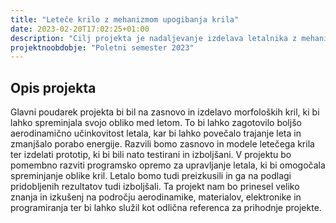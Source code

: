 ```yaml
---
title: "Leteče krilo z mehanizmom upogibanja krila"
date: 2023-02-20T17:02:25+01:00
description: "Cilj projekta je nadaljevanje izdelava letalnika z mehanizmom upogibanja krila."
projektnoobdobje: "Poletni semester 2023"
---
```

 ## Opis projekta

 Glavni poudarek projekta bi bil na zasnovo in izdelavo morfoloških kril, ki bi lahko spreminjala svojo obliko med letom. To bi lahko zagotovilo boljšo aerodinamično učinkovitost letala, kar bi lahko povečalo trajanje leta in zmanjšalo porabo energije.
Razvili bomo zasnovo in modele letečega krila ter izdelati prototip, ki bi bili nato testirani in izboljšani. 
V projektu bo pomembno razviti programsko opremo za upravljanje letala, ki bi omogočala spreminjanje oblike kril. Letalo bomo tudi preizkusili in ga na podlagi pridobljenih rezultatov tudi izboljšali.
Ta projekt nam bo prinesel veliko znanja in izkušenj na področju aerodinamike, materialov, elektronike in programiranja ter bi lahko služil kot odlična referenca za prihodnje projekte.
